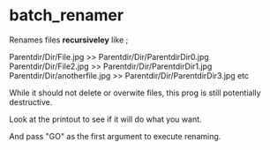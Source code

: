 # batch_renamer

Renames files **recursiveley** like ;

Parentdir/Dir/File.jpg >> Parentdir/Dir/ParentdirDir0.jpg
Parentdir/Dir/File2.jpg >> Parentdir/Dir/ParentdirDir1.jpg
Parentdir/Dir/anotherfile.jpg >> Parentdir/Dir/ParentdirDir3.jpg
etc

While it should not delete or overwite files, this prog is still potentially destructive.

Look at the printout to see if it will do what you want.

And pass "GO" as the first argument to execute renaming.
